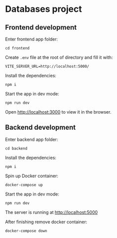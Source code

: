 # Databases project

## Frontend development

Enter frontend app folder:

`cd frontend`

Create `.env` file at the root of directory and fill it with:

`VITE_SERVER_URL=http://localhost:5000/`

Install the dependencies:

`npm i`

Start the app in dev mode:

`npm run dev`

Open [http://localhost:3000](http://localhost:3000) to view it in the browser.

## Backend development

Enter backend app folder:

`cd backend`

Install the dependencies:

`npm i`

Spin up Docker container:

`docker-compose up`

Start the app in dev mode:

`npm run dev`

The server is running at [http://localhost:5000](http://localhost:5000)

After finishing remove docker container:

`docker-compose down`
